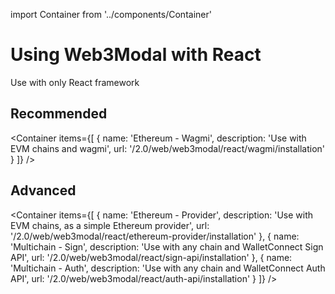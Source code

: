 import Container from '../components/Container'

# Using Web3Modal with React

Use with only React framework

## Recommended

<Container
  items={[
    {
      name: 'Ethereum - Wagmi',
      description: 'Use with EVM chains and wagmi',
      url: '/2.0/web/web3modal/react/wagmi/installation'
    }
  ]}
/>

## Advanced

<Container
  items={[
    {
      name: 'Ethereum - Provider',
      description: 'Use with EVM chains, as a simple Ethereum provider',
      url: '/2.0/web/web3modal/react/ethereum-provider/installation'
    },
    {
      name: 'Multichain - Sign',
      description: 'Use with any chain and WalletConnect Sign API',
      url: '/2.0/web/web3modal/react/sign-api/installation'
    },
    {
      name: 'Multichain - Auth',
      description: 'Use with any chain and WalletConnect Auth API',
      url: '/2.0/web/web3modal/react/auth-api/installation'
    }
  ]}
/>
